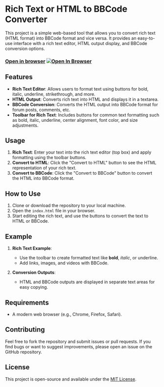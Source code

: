 # Rich Text or HTML to BBCode Converter

This project is a simple web-based tool that allows you to convert rich text (HTML format) into BBCode format and vice versa. It provides an easy-to-use interface with a rich text editor, HTML output display, and BBCode conversion options.

### [Open in browser](https://codepen.io/thealmahmud/full/oNKmBLm)  [![Open In Browser](https://i.ibb.co.com/LYDKwH0/view-demo-Custom.png)](https://codepen.io/thealmahmud/full/oNKmBLm)

## Features

- **Rich Text Editor**: Allows users to format text using buttons for bold, italic, underline, strikethrough, and more.
- **HTML Output**: Converts rich text into HTML and displays it in a textarea.
- **BBCode Conversion**: Converts the HTML output into BBCode format for forum posts, comments, etc.
- **Toolbar for Rich Text**: Includes buttons for common text formatting such as bold, italic, underline, center alignment, font color, and size adjustments.

## Usage

1. **Rich Text**: Enter your text into the rich text editor (top box) and apply formatting using the toolbar buttons.
2. **Convert to HTML**: Click the "Convert to HTML" button to see the HTML representation of your rich text.
3. **Convert to BBCode**: Click the "Convert to BBCode" button to convert the HTML into BBCode format.

## How to Use

1. Clone or download the repository to your local machine.
2. Open the `index.html` file in your browser.
3. Start editing the rich text, and use the buttons to convert the text to HTML or BBCode.

## Example

1. **Rich Text Example**:
   - Use the toolbar to create formatted text like **bold**, *italic*, or underline.
   - Add links, images, and videos with BBCode.
   
2. **Conversion Outputs**:
   - HTML and BBCode outputs are displayed in separate text areas for easy copying.

## Requirements

- A modern web browser (e.g., Chrome, Firefox, Safari).

## Contributing

Feel free to fork the repository and submit issues or pull requests. If you find bugs or want to suggest improvements, please open an issue on the GitHub repository.

## License

This project is open-source and available under the [MIT License](LICENSE).
